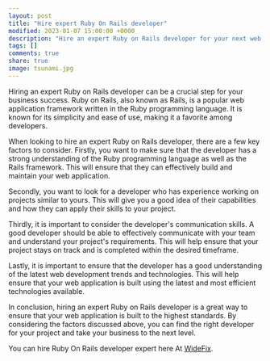 ```yaml
---
layout: post
title: "Hire expert Ruby On Rails developer"
modified: 2023-01-07 15:00:00 +0000
description: "Hire an expert Ruby on Rails developer for your next web application project. Our experienced developers have a deep understanding of the Ruby programming language and Rails framework, and have a proven track record of delivering high-quality, efficient web applications. We specialize in communication and staying up-to-date with the latest web development trends and technologies. Contact us today to discuss your project needs."
tags: []
comments: true
share: true
image: tsunami.jpg
---
```


Hiring an expert Ruby on Rails developer can be a crucial step for your business success. Ruby on Rails, also known as Rails, is a popular web application framework written in the Ruby programming language. It is known for its simplicity and ease of use, making it a favorite among developers.


When looking to hire an expert Ruby on Rails developer, there are a few key factors to consider. Firstly, you want to make sure that the developer has a strong understanding of the Ruby programming language as well as the Rails framework. This will ensure that they can effectively build and maintain your web application.


Secondly, you want to look for a developer who has experience working on projects similar to yours. This will give you a good idea of their capabilities and how they can apply their skills to your project.


Thirdly, it is important to consider the developer's communication skills. A good developer should be able to effectively communicate with your team and understand your project's requirements. This will help ensure that your project stays on track and is completed within the desired timeframe.


Lastly, it is important to ensure that the developer has a good understanding of the latest web development trends and technologies. This will help ensure that your web application is built using the latest and most efficient technologies available.


In conclusion, hiring an expert Ruby on Rails developer is a great way to ensure that your web application is built to the highest standards. By considering the factors discussed above, you can find the right developer for your project and take your business to the next level.

You can hire Ruby On Rails developer expert here At [WideFix](https://widefix.com/).
